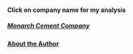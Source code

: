 #### Click on company name for my analysis


##### [Monarch Cement Company](blog_post_mcem.md)

#### [About the Author](about_bk.md)

